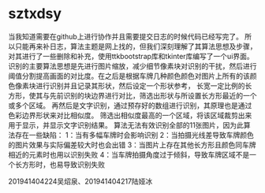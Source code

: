 # sztxdsy
当我知道需要在github上进行协作并且需要提交日志的时候代码已经写完了。
所以只能再来补日志，算法主题是网上找的，但我们深刻理解了其算法思想及步骤，对其进行了一些删除和补充，使用ttkbootstrap库和tkinter库编写了一个ui界面。
识别的主要算法思想是先进行图片缩放，减少细节像素块对识别的干扰，然后进行阈值分割提高画面的对比度。在之后是根据车牌几种颜色颜色对图片上所有的该颜色像素块进行识别并且记录其形状，然后设定一个形状参考，
长宽一定比例的长方形，使其与先前识别的块边界进行对比，筛选出形状与所设置长方形最近的一个或多个区域。
再然后是文字识别，通过预存好的数组进行识别，其原理也是通过色彩边界形状来对比相似度。
筛选出相似度最高的一个区域，将该区域裁剪出来用于显示，并显示文字识别结果。
算法无法有效识别全部的11张图片，因为此算法存在一些缺陷：
1：当有多幅车牌时会影响识别
2：当拍摄光线差导致车牌颜色的图片效果与实际偏差较大时也会出错
3：当图片上存在其他长方形且颜色同车牌相近的元素时也用以识别失败
4：当车牌拍摄角度过于倾斜，导致车牌区域不是一个长方形时，也易导致识别失败

201941404224吴炤泉、201941404217陆娅冰
